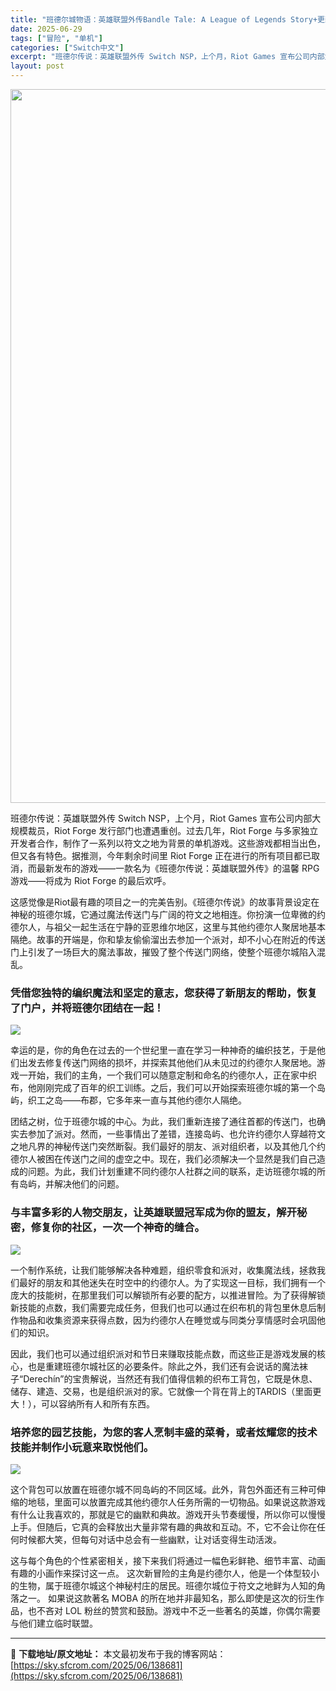 ```yaml
---
title: "班德尔城物语：英雄联盟外传Bandle Tale: A League of Legends Story+更新1.062 Switch NSP中文"
date: 2025-06-29
tags: ["冒险", "单机"]
categories: ["Switch中文"]
excerpt: "班德尔传说：英雄联盟外传 Switch NSP，上个月，Riot Games 宣布公司内部大规模裁员，Riot Forge 发行部门也遭遇重创。过去几年，Riot Forge 与多家独立开发者合作，制作了一系列以符文之地为背景的单机游戏。这些游戏都相当出色，但又各有特色。据推测，今年剩余时间里 Ri&hellip;"
layout: post
---
```


<img class="aligncenter size-full wp-image-138682" src="https://sky.sfcrom.com/wp-content/uploads/2025/06/2025062914493417.webp" alt="" width="700" height="1142" />

班德尔传说：英雄联盟外传 Switch NSP，上个月，Riot Games 宣布公司内部大规模裁员，Riot Forge 发行部门也遭遇重创。过去几年，Riot Forge 与多家独立开发者合作，制作了一系列以符文之地为背景的单机游戏。这些游戏都相当出色，但又各有特色。据推测，今年剩余时间里 Riot Forge 正在进行的所有项目都已取消，而最新发布的游戏——一款名为《班德尔传说：英雄联盟外传》的温馨 RPG 游戏——将成为 Riot Forge 的最后欢呼。

这感觉像是Riot最有趣的项目之一的完美告别。《班德尔传说》的故事背景设定在神秘的班德尔城，它通过魔法传送门与广阔的符文之地相连。你扮演一位卑微的约德尔人，与祖父一起生活在宁静的亚恩维尔地区，这里与其他约德尔人聚居地基本隔绝。故事的开端是，你和挚友偷偷溜出去参加一个派对，却不小心在附近的传送门上引发了一场巨大的魔法事故，摧毁了整个传送门网络，使整个班德尔城陷入混乱。
<h3>凭借您独特的编织魔法和坚定的意志，您获得了新朋友的帮助，恢复了门户，并将班德尔团结在一起！</h3>
<img src="https://img-eshop.cdn.nintendo.net/i/cfc572ba9df2a384e5e2fb296fbf424855ef33c57e5c1fcd1a494aba2f5351bc.jpg?w=1000" />

幸运的是，你的角色在过去的一个世纪里一直在学习一种神奇的编织技艺，于是他们出发去修复传送门网络的损坏，并探索其他他们从未见过的约德尔人聚居地。游戏一开始，我们的主角，一个我们可以随意定制和命名的约德尔人，正在家中织布，他刚刚完成了百年的织工训练。之后，我们可以开始探索班德尔城的第一个岛屿，织工之岛——布郡，它多年来一直与其他约德尔人隔绝。

团结之树，位于班德尔城的中心。为此，我们重新连接了通往首都的传送门，也确实去参加了派对。然而，一些事情出了差错，连接岛屿、也允许约德尔人穿越符文之地凡界的神秘传送门突然断裂。我们最好的朋友、派对组织者，以及其他几个约德尔人被困在传送门之间的虚空之中。现在，我们必须解决一个显然是我们自己造成的问题。为此，我们计划重建不同约德尔人社群之间的联系，走访班德尔城的所有岛屿，并解决他们的问题。
<h3>与丰富多彩的人物交朋友，让英雄联盟冠军成为你的盟友，解开秘密，修复你的社区，一次一个神奇的缝合。</h3>
<img src="https://img-eshop.cdn.nintendo.net/i/574dc7605638bbf440b57dc5c696a52c89f25c4b91ae84f6ef7ee211f6d1a372.jpg?w=1000" />

一个制作系统，让我们能够解决各种难题，组织零食和派对，收集魔法线，拯救我们最好的朋友和其他迷失在时空中的约德尔人。为了实现这一目标，我们拥有一个庞大的技能树，在那里我们可以解锁所有必要的配方，以推进冒险。为了获得解锁新技能的点数，我们需要完成任务，但我们也可以通过在织布机的背包里休息后制作物品和收集资源来获得点数，因为约德尔人在睡觉或与同类分享情感时会巩固他们的知识。

因此，我们也可以通过组织派对和节日来赚取技能点数，而这些正是游戏发展的核心，也是重建班德尔城社区的必要条件。除此之外，我们还有会说话的魔法袜子“Derechín”的宝贵解说，当然还有我们值得信赖的织布工背包，它既是休息、储存、建造、交易，也是组织派对的家。它就像一个背在背上的TARDIS（里面更大！），可以容纳所有人和所有东西。
<h3>培养您的园艺技能，为您的客人烹制丰盛的菜肴，或者炫耀您的技术技能并制作小玩意来取悦他们。</h3>
<img src="https://img-eshop.cdn.nintendo.net/i/da418e55c353b36747478c3e1f153933a4a4d9e2b2c56e83e5a5e31d8a241caf.jpg?w=1000" />

这个背包可以放置在班德尔城不同岛屿的不同区域。此外，背包外面还有三种可伸缩的地毯，里面可以放置完成其他约德尔人任务所需的一切物品。如果说这款游戏有什么让我喜欢的，那就是它的幽默和典故。游戏开头节奏缓慢，所以你可以慢慢上手。但随后，它真的会释放出大量非常有趣的典故和互动。不，它不会让你在任何时候都大笑，但每句对话中总会有一些幽默，让对话变得生动活泼。

这与每个角色的个性紧密相关，接下来我们将通过一幅色彩鲜艳、细节丰富、动画有趣的小画作来探讨这一点。 这次新冒险的主角是约德尔人，他是一个体型较小的生物，属于班德尔城这个神秘村庄的居民。班德尔城位于符文之地鲜为人知的角落之一。 如果说这款著名 MOBA 的所在地并非最知名，那么即使是这次的衍生作品，也不吝对 LOL 粉丝的赞赏和鼓励。游戏中不乏一些著名的英雄，你偶尔需要与他们建立临时联盟。

---
📖 **下载地址/原文地址：** 本文最初发布于我的博客网站：[https://sky.sfcrom.com/2025/06/138681](https://sky.sfcrom.com/2025/06/138681)
